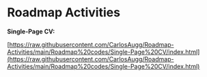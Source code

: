 # Roadmap Activities

**Single-Page CV:**

[https://raw.githubusercontent.com/CarlosAugg/Roadmap-Activities/main/Roadmap%20codes/Single-Page%20CV/index.html](https://raw.githubusercontent.com/CarlosAugg/Roadmap-Activities/main/Roadmap%20codes/Single-Page%20CV/index.html)
